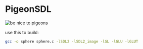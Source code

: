 # PigeonSDL
![be nice to pigeons](https://i.imgur.com/7HS9KS9.jpeg)

use this to build:
```bash
gcc -o sphere sphere.c -lSDL2 -lSDL2_image -lGL -lGLU -lGLUT
```
